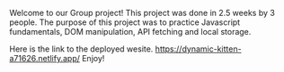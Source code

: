 Welcome to our Group project!
This project was done in 2.5 weeks by 3 people. 
The purpose of this project was to practice Javascript fundamentals, DOM manipulation, API fetching and local storage. 

Here is the link to the deployed wesite. https://dynamic-kitten-a71626.netlify.app/
Enjoy!
